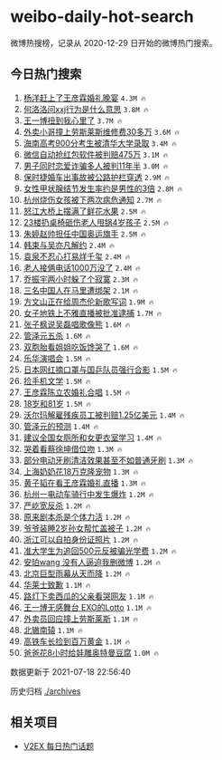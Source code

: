 # weibo-daily-hot-search

微博热搜榜，记录从 2020-12-29 日开始的微博热门搜索。

## 今日热门搜索

<!-- BEGIN -->

1. [杨洋赶上了王彦霖婚礼晚宴](https://s.weibo.com/weibo?q=%23%E6%9D%A8%E6%B4%8B%E8%B5%B6%E4%B8%8A%E4%BA%86%E7%8E%8B%E5%BD%A6%E9%9C%96%E5%A9%9A%E7%A4%BC%E6%99%9A%E5%AE%B4%23&Refer=top) `4.3M 🔥`
1. [何洛洛问xxj行为是什么意思](https://s.weibo.com/weibo?q=%23%E4%BD%95%E6%B4%9B%E6%B4%9B%E9%97%AExxj%E8%A1%8C%E4%B8%BA%E6%98%AF%E4%BB%80%E4%B9%88%E6%84%8F%E6%80%9D%23&Refer=top) `3.8M 🔥`
1. [王一博扭到我心里了](https://s.weibo.com/weibo?q=%23%E7%8E%8B%E4%B8%80%E5%8D%9A%E6%89%AD%E5%88%B0%E6%88%91%E5%BF%83%E9%87%8C%E4%BA%86%23&Refer=top) `3.7M 🔥`
1. [外卖小哥撞上劳斯莱斯维修费30多万](https://s.weibo.com/weibo?q=%23%E5%A4%96%E5%8D%96%E5%B0%8F%E5%93%A5%E6%92%9E%E4%B8%8A%E5%8A%B3%E6%96%AF%E8%8E%B1%E6%96%AF%E7%BB%B4%E4%BF%AE%E8%B4%B930%E5%A4%9A%E4%B8%87%23&Refer=top) `3.6M 🔥`
1. [海南高考900分考生被清华大学录取](https://s.weibo.com/weibo?q=%23%E6%B5%B7%E5%8D%97%E9%AB%98%E8%80%83900%E5%88%86%E8%80%83%E7%94%9F%E8%A2%AB%E6%B8%85%E5%8D%8E%E5%A4%A7%E5%AD%A6%E5%BD%95%E5%8F%96%23&Refer=top) `3.4M 🔥`
1. [微信自动抢红包软件被判赔475万](https://s.weibo.com/weibo?q=%23%E5%BE%AE%E4%BF%A1%E8%87%AA%E5%8A%A8%E6%8A%A2%E7%BA%A2%E5%8C%85%E8%BD%AF%E4%BB%B6%E8%A2%AB%E5%88%A4%E8%B5%94475%E4%B8%87%23&Refer=top) `3.1M 🔥`
1. [男子同时恋爱诈骗多人被判11年半](https://s.weibo.com/weibo?q=%23%E7%94%B7%E5%AD%90%E5%90%8C%E6%97%B6%E6%81%8B%E7%88%B1%E8%AF%88%E9%AA%97%E5%A4%9A%E4%BA%BA%E8%A2%AB%E5%88%A411%E5%B9%B4%E5%8D%8A%23&Refer=top) `3.0M 🔥`
1. [保时捷婚车出事故被公路护栏穿透](https://s.weibo.com/weibo?q=%23%E4%BF%9D%E6%97%B6%E6%8D%B7%E5%A9%9A%E8%BD%A6%E5%87%BA%E4%BA%8B%E6%95%85%E8%A2%AB%E5%85%AC%E8%B7%AF%E6%8A%A4%E6%A0%8F%E7%A9%BF%E9%80%8F%23&Refer=top) `2.9M 🔥`
1. [女性甲状腺结节发生率约是男性的3倍](https://s.weibo.com/weibo?q=%23%E5%A5%B3%E6%80%A7%E7%94%B2%E7%8A%B6%E8%85%BA%E7%BB%93%E8%8A%82%E5%8F%91%E7%94%9F%E7%8E%87%E7%BA%A6%E6%98%AF%E7%94%B7%E6%80%A7%E7%9A%843%E5%80%8D%23&Refer=top) `2.8M 🔥`
1. [杭州烧伤女孩被下两次病危通知](https://s.weibo.com/weibo?q=%23%E6%9D%AD%E5%B7%9E%E7%83%A7%E4%BC%A4%E5%A5%B3%E5%AD%A9%E8%A2%AB%E4%B8%8B%E4%B8%A4%E6%AC%A1%E7%97%85%E5%8D%B1%E9%80%9A%E7%9F%A5%23&Refer=top) `2.7M 🔥`
1. [怒江大桥上摆满了鲜花水果](https://s.weibo.com/weibo?q=%23%E6%80%92%E6%B1%9F%E5%A4%A7%E6%A1%A5%E4%B8%8A%E6%91%86%E6%BB%A1%E4%BA%86%E9%B2%9C%E8%8A%B1%E6%B0%B4%E6%9E%9C%23&Refer=top) `2.5M 🔥`
1. [23楼扔桌椅砸伤老人甩锅4岁孩子](https://s.weibo.com/weibo?q=%2323%E6%A5%BC%E6%89%94%E6%A1%8C%E6%A4%85%E7%A0%B8%E4%BC%A4%E8%80%81%E4%BA%BA%E7%94%A9%E9%94%854%E5%B2%81%E5%AD%A9%E5%AD%90%23&Refer=top) `2.5M 🔥`
1. [朱婷赵帅担任中国奥运旗手](https://s.weibo.com/weibo?q=%23%E6%9C%B1%E5%A9%B7%E8%B5%B5%E5%B8%85%E6%8B%85%E4%BB%BB%E4%B8%AD%E5%9B%BD%E5%A5%A5%E8%BF%90%E6%97%97%E6%89%8B%23&Refer=top) `2.5M 🔥`
1. [韩束与吴亦凡解约](https://s.weibo.com/weibo?q=%23%E9%9F%A9%E6%9D%9F%E4%B8%8E%E5%90%B4%E4%BA%A6%E5%87%A1%E8%A7%A3%E7%BA%A6%23&Refer=top) `2.4M 🔥`
1. [袁泉不忍心打易烊千玺](https://s.weibo.com/weibo?q=%23%E8%A2%81%E6%B3%89%E4%B8%8D%E5%BF%8D%E5%BF%83%E6%89%93%E6%98%93%E7%83%8A%E5%8D%83%E7%8E%BA%23&Refer=top) `2.4M 🔥`
1. [老人接俩电话1000万没了](https://s.weibo.com/weibo?q=%23%E8%80%81%E4%BA%BA%E6%8E%A5%E4%BF%A9%E7%94%B5%E8%AF%9D1000%E4%B8%87%E6%B2%A1%E4%BA%86%23&Refer=top) `2.4M 🔥`
1. [乔振宇两小时躲了个寂寞](https://s.weibo.com/weibo?q=%23%E4%B9%94%E6%8C%AF%E5%AE%87%E4%B8%A4%E5%B0%8F%E6%97%B6%E8%BA%B2%E4%BA%86%E4%B8%AA%E5%AF%82%E5%AF%9E%23&Refer=top) `2.3M 🔥`
1. [三名中国人在马里遭绑架](https://s.weibo.com/weibo?q=%23%E4%B8%89%E5%90%8D%E4%B8%AD%E5%9B%BD%E4%BA%BA%E5%9C%A8%E9%A9%AC%E9%87%8C%E9%81%AD%E7%BB%91%E6%9E%B6%23&Refer=top) `2.1M 🔥`
1. [方文山正在给周杰伦新歌写词](https://s.weibo.com/weibo?q=%23%E6%96%B9%E6%96%87%E5%B1%B1%E6%AD%A3%E5%9C%A8%E7%BB%99%E5%91%A8%E6%9D%B0%E4%BC%A6%E6%96%B0%E6%AD%8C%E5%86%99%E8%AF%8D%23&Refer=top) `1.9M 🔥`
1. [女子地铁上不雅直播被批准逮捕](https://s.weibo.com/weibo?q=%23%E5%A5%B3%E5%AD%90%E5%9C%B0%E9%93%81%E4%B8%8A%E4%B8%8D%E9%9B%85%E7%9B%B4%E6%92%AD%E8%A2%AB%E6%89%B9%E5%87%86%E9%80%AE%E6%8D%95%23&Refer=top) `1.7M 🔥`
1. [张子枫说吴磊唱歌像熊](https://s.weibo.com/weibo?q=%23%E5%BC%A0%E5%AD%90%E6%9E%AB%E8%AF%B4%E5%90%B4%E7%A3%8A%E5%94%B1%E6%AD%8C%E5%83%8F%E7%86%8A%23&Refer=top) `1.6M 🔥`
1. [管泽元五杀](https://s.weibo.com/weibo?q=%23%E7%AE%A1%E6%B3%BD%E5%85%83%E4%BA%94%E6%9D%80%23&Refer=top) `1.6M 🔥`
1. [双胞胎看姐姐吃饭馋哭了](https://s.weibo.com/weibo?q=%23%E5%8F%8C%E8%83%9E%E8%83%8E%E7%9C%8B%E5%A7%90%E5%A7%90%E5%90%83%E9%A5%AD%E9%A6%8B%E5%93%AD%E4%BA%86%23&Refer=top) `1.6M 🔥`
1. [乐华演唱会](https://s.weibo.com/weibo?q=%23%E4%B9%90%E5%8D%8E%E6%BC%94%E5%94%B1%E4%BC%9A%23&Refer=top) `1.5M 🔥`
1. [日本网红摘口罩与国乒队员强行合影](https://s.weibo.com/weibo?q=%23%E6%97%A5%E6%9C%AC%E7%BD%91%E7%BA%A2%E6%91%98%E5%8F%A3%E7%BD%A9%E4%B8%8E%E5%9B%BD%E4%B9%92%E9%98%9F%E5%91%98%E5%BC%BA%E8%A1%8C%E5%90%88%E5%BD%B1%23&Refer=top) `1.5M 🔥`
1. [捡手机文学](https://s.weibo.com/weibo?q=%E6%8D%A1%E6%89%8B%E6%9C%BA%E6%96%87%E5%AD%A6&Refer=top) `1.5M 🔥`
1. [王彦霖陈立农婚礼合唱](https://s.weibo.com/weibo?q=%23%E7%8E%8B%E5%BD%A6%E9%9C%96%E9%99%88%E7%AB%8B%E5%86%9C%E5%A9%9A%E7%A4%BC%E5%90%88%E5%94%B1%23&Refer=top) `1.5M 🔥`
1. [18岁和81岁](https://s.weibo.com/weibo?q=%2318%E5%B2%81%E5%92%8C81%E5%B2%81%23&Refer=top) `1.5M 🔥`
1. [沃尔玛解雇残疾员工被判赔1.25亿美元](https://s.weibo.com/weibo?q=%23%E6%B2%83%E5%B0%94%E7%8E%9B%E8%A7%A3%E9%9B%87%E6%AE%8B%E7%96%BE%E5%91%98%E5%B7%A5%E8%A2%AB%E5%88%A4%E8%B5%941.25%E4%BA%BF%E7%BE%8E%E5%85%83%23&Refer=top) `1.4M 🔥`
1. [管泽元的预测](https://s.weibo.com/weibo?q=%23%E7%AE%A1%E6%B3%BD%E5%85%83%E7%9A%84%E9%A2%84%E6%B5%8B%23&Refer=top) `1.4M 🔥`
1. [建议全国女厕所和女更衣室学习](https://s.weibo.com/weibo?q=%23%E5%BB%BA%E8%AE%AE%E5%85%A8%E5%9B%BD%E5%A5%B3%E5%8E%95%E6%89%80%E5%92%8C%E5%A5%B3%E6%9B%B4%E8%A1%A3%E5%AE%A4%E5%AD%A6%E4%B9%A0%23&Refer=top) `1.4M 🔥`
1. [哭着看蔡徐坤借位吻](https://s.weibo.com/weibo?q=%23%E5%93%AD%E7%9D%80%E7%9C%8B%E8%94%A1%E5%BE%90%E5%9D%A4%E5%80%9F%E4%BD%8D%E5%90%BB%23&Refer=top) `1.3M 🔥`
1. [部分电动牙刷清洁效果甚至不如普通牙刷](https://s.weibo.com/weibo?q=%23%E9%83%A8%E5%88%86%E7%94%B5%E5%8A%A8%E7%89%99%E5%88%B7%E6%B8%85%E6%B4%81%E6%95%88%E6%9E%9C%E7%94%9A%E8%87%B3%E4%B8%8D%E5%A6%82%E6%99%AE%E9%80%9A%E7%89%99%E5%88%B7%23&Refer=top) `1.3M 🔥`
1. [上海奶奶花18万克隆宠物](https://s.weibo.com/weibo?q=%23%E4%B8%8A%E6%B5%B7%E5%A5%B6%E5%A5%B6%E8%8A%B118%E4%B8%87%E5%85%8B%E9%9A%86%E5%AE%A0%E7%89%A9%23&Refer=top) `1.3M 🔥`
1. [黄子韬在看王彦霖婚礼直播](https://s.weibo.com/weibo?q=%23%E9%BB%84%E5%AD%90%E9%9F%AC%E5%9C%A8%E7%9C%8B%E7%8E%8B%E5%BD%A6%E9%9C%96%E5%A9%9A%E7%A4%BC%E7%9B%B4%E6%92%AD%23&Refer=top) `1.3M 🔥`
1. [杭州一电动车骑行中发生爆炸](https://s.weibo.com/weibo?q=%23%E6%9D%AD%E5%B7%9E%E4%B8%80%E7%94%B5%E5%8A%A8%E8%BD%A6%E9%AA%91%E8%A1%8C%E4%B8%AD%E5%8F%91%E7%94%9F%E7%88%86%E7%82%B8%23&Refer=top) `1.2M 🔥`
1. [严屹宽反杀](https://s.weibo.com/weibo?q=%23%E4%B8%A5%E5%B1%B9%E5%AE%BD%E5%8F%8D%E6%9D%80%23&Refer=top) `1.2M 🔥`
1. [原来剧本杀是个体力活](https://s.weibo.com/weibo?q=%23%E5%8E%9F%E6%9D%A5%E5%89%A7%E6%9C%AC%E6%9D%80%E6%98%AF%E4%B8%AA%E4%BD%93%E5%8A%9B%E6%B4%BB%23&Refer=top) `1.2M 🔥`
1. [爷爷装睡2岁孙女帮忙盖被子](https://s.weibo.com/weibo?q=%23%E7%88%B7%E7%88%B7%E8%A3%85%E7%9D%A12%E5%B2%81%E5%AD%99%E5%A5%B3%E5%B8%AE%E5%BF%99%E7%9B%96%E8%A2%AB%E5%AD%90%23&Refer=top) `1.2M 🔥`
1. [浙江可以自拍身份证照片](https://s.weibo.com/weibo?q=%23%E6%B5%99%E6%B1%9F%E5%8F%AF%E4%BB%A5%E8%87%AA%E6%8B%8D%E8%BA%AB%E4%BB%BD%E8%AF%81%E7%85%A7%E7%89%87%23&Refer=top) `1.2M 🔥`
1. [准大学生为追回500元反被骗光学费](https://s.weibo.com/weibo?q=%23%E5%87%86%E5%A4%A7%E5%AD%A6%E7%94%9F%E4%B8%BA%E8%BF%BD%E5%9B%9E500%E5%85%83%E5%8F%8D%E8%A2%AB%E9%AA%97%E5%85%89%E5%AD%A6%E8%B4%B9%23&Refer=top) `1.2M 🔥`
1. [安珀wang 没有人逼迫我删微博](https://s.weibo.com/weibo?q=%E5%AE%89%E7%8F%80wang%20%E6%B2%A1%E6%9C%89%E4%BA%BA%E9%80%BC%E8%BF%AB%E6%88%91%E5%88%A0%E5%BE%AE%E5%8D%9A&Refer=top) `1.2M 🔥`
1. [北京巨型雨幕从天而降](https://s.weibo.com/weibo?q=%23%E5%8C%97%E4%BA%AC%E5%B7%A8%E5%9E%8B%E9%9B%A8%E5%B9%95%E4%BB%8E%E5%A4%A9%E8%80%8C%E9%99%8D%23&Refer=top) `1.2M 🔥`
1. [华莱士致歉](https://s.weibo.com/weibo?q=%23%E5%8D%8E%E8%8E%B1%E5%A3%AB%E8%87%B4%E6%AD%89%23&Refer=top) `1.1M 🔥`
1. [路灯下卖西瓜的父亲看哭网友](https://s.weibo.com/weibo?q=%23%E8%B7%AF%E7%81%AF%E4%B8%8B%E5%8D%96%E8%A5%BF%E7%93%9C%E7%9A%84%E7%88%B6%E4%BA%B2%E7%9C%8B%E5%93%AD%E7%BD%91%E5%8F%8B%23&Refer=top) `1.1M 🔥`
1. [王一博无感舞台 EXO的Lotto](https://s.weibo.com/weibo?q=%E7%8E%8B%E4%B8%80%E5%8D%9A%E6%97%A0%E6%84%9F%E8%88%9E%E5%8F%B0%20EXO%E7%9A%84Lotto&Refer=top) `1.1M 🔥`
1. [外卖员回应撞上劳斯莱斯](https://s.weibo.com/weibo?q=%23%E5%A4%96%E5%8D%96%E5%91%98%E5%9B%9E%E5%BA%94%E6%92%9E%E4%B8%8A%E5%8A%B3%E6%96%AF%E8%8E%B1%E6%96%AF%23&Refer=top) `1.1M 🔥`
1. [北辙南辕](https://s.weibo.com/weibo?q=%E5%8C%97%E8%BE%99%E5%8D%97%E8%BE%95&Refer=top) `1.1M 🔥`
1. [高铁车长捡到百万黄金](https://s.weibo.com/weibo?q=%23%E9%AB%98%E9%93%81%E8%BD%A6%E9%95%BF%E6%8D%A1%E5%88%B0%E7%99%BE%E4%B8%87%E9%BB%84%E9%87%91%23&Refer=top) `1.1M 🔥`
1. [爸爸花8小时给娃雕奥特曼豆腐](https://s.weibo.com/weibo?q=%23%E7%88%B8%E7%88%B8%E8%8A%B18%E5%B0%8F%E6%97%B6%E7%BB%99%E5%A8%83%E9%9B%95%E5%A5%A5%E7%89%B9%E6%9B%BC%E8%B1%86%E8%85%90%23&Refer=top) `1.0M 🔥`

数据更新于 2021-07-18 22:56:40

<!-- END -->

历史归档 [./archives](./archives)

## 相关项目

- [V2EX 每日热门话题](https://github.com/boojack/v2ex-daily-hot-topic)
